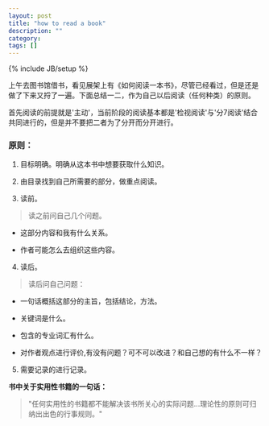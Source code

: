 ```yaml
---
layout: post
title: "how to read a book"
description: ""
category: 
tags: []
---
```

{% include JB/setup %}

上午去图书馆借书，看见展架上有《如何阅读一本书》，尽管已经看过，但是还是做了下来又捋了一遍。下面总结一二，作为自己以后阅读（任何种类）的原则。    

首先阅读的前提就是'主动'，当前阶段的阅读基本都是'检视阅读'与'分7阅读'结合共同进行的，但是并不要把二者为了分开而分开进行。    



### 原则：

1. 目标明确。明确从这本书中想要获取什么知识。    

2. 由目录找到自己所需要的部分，做重点阅读。    

3. 读前。    

> 读之前问自己几个问题。    

- 这部分内容和我有什么关系。

- 作者可能怎么去组织这些内容。



4. 读后。

> 读后问自己问题：    

- 一句话概括这部分的主旨，包括结论，方法。

- 关键词是什么。

- 包含的专业词汇有什么。

- 对作者观点进行评价,有没有问题？可不可以改进？和自己想的有什么不一样？    



5. 需要记录的进行记录。    



**书中关于实用性书籍的一句话：**

> "任何实用性的书籍都不能解决该书所关心的实际问题...理论性的原则可归纳出出色的行事规则。"
